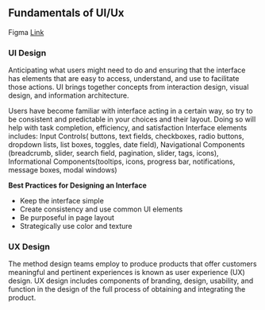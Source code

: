 ## Fundamentals of UI/Ux

Figma [Link](https://www.figma.com/file/1nXnjsMeay8Bdu413qPrV0/CIL?node-id=0%3A1)

### UI Design
Anticipating what users might need to do and ensuring that the interface has elements that are easy to access, understand, and use to facilitate those actions. UI brings together concepts from interaction design, visual design, and information architecture.

Users have become familiar with interface acting in a certain way, so try to be consistent and predictable in your choices and their layout. Doing so will help with task completion, efficiency, and satisfaction
Interface elements includes: Input Controls( buttons, text fields, checkboxes, radio buttons, dropdown lists, list boxes, toggles, date field), Navigational Components (breadcrumb, slider, search field, pagination, slider, tags, icons), Informational Components(tooltips, icons, progress bar, notifications, message boxes, modal windows)

**Best Practices for Designing an Interface**
- Keep the interface simple
- Create consistency and use common UI elements
- Be purposeful in page layout
- Strategically use color and texture


### UX Design
The method design teams employ to produce products that offer customers meaningful and pertinent experiences is known as user experience (UX) design. UX design includes components of branding, design, usability, and function in the design of the full process of obtaining and integrating the product.
